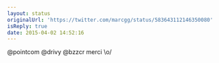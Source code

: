 ```yaml
---
layout: status
originalUrl: 'https://twitter.com/marcgg/status/583643112146350080'
isReply: true
date: 2015-04-02 14:52:16
---
```


@pointcom @drivy @bzzcr merci \o/
